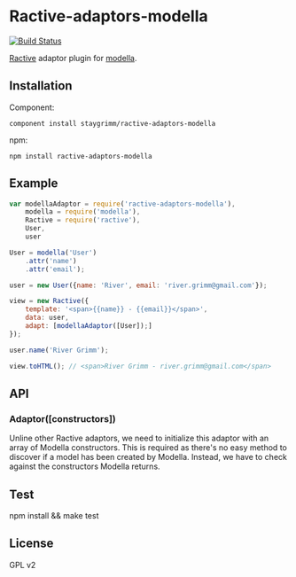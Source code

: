 # Ractive-adaptors-modella 
[![Build Status](https://travis-ci.org/staygrimm/ractive-adaptors-modella.svg?branch=master)](https://travis-ci.org/staygrimm/ractive-adaptors-modella)

[Ractive](http://ractivejs.org/) adaptor plugin for [modella](https://github.com/modella/modella).

## Installation

Component:

    component install staygrimm/ractive-adaptors-modella

npm:

    npm install ractive-adaptors-modella

## Example

```js
var modellaAdaptor = require('ractive-adaptors-modella'),
    modella = require('modella'),
    Ractive = require('ractive'),
    User,
    user

User = modella('User')
    .attr('name')
    .attr('email');

user = new User({name: 'River', email: 'river.grimm@gmail.com'});

view = new Ractive({
    template: '<span>{{name}} - {{email}}</span>',
    data: user,
    adapt: [modellaAdaptor([User]);]
});

user.name('River Grimm');

view.toHTML(); // <span>River Grimm - river.grimm@gmail.com</span>
```

## API

### Adaptor([constructors])

Unline other Ractive adaptors, we need to initialize this adaptor with an array of Modella constructors.  This is required as there's no easy method to discover if a model has been created by Modella.  Instead, we have to check against the constructors Modella returns. 

## Test

  npm install && make test

## License

GPL v2
